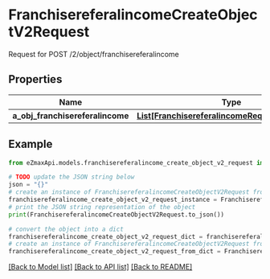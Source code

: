 # FranchisereferalincomeCreateObjectV2Request

Request for POST /2/object/franchisereferalincome

## Properties

Name | Type | Description | Notes
------------ | ------------- | ------------- | -------------
**a_obj_franchisereferalincome** | [**List[FranchisereferalincomeRequestCompound]**](FranchisereferalincomeRequestCompound.md) |  | 

## Example

```python
from eZmaxApi.models.franchisereferalincome_create_object_v2_request import FranchisereferalincomeCreateObjectV2Request

# TODO update the JSON string below
json = "{}"
# create an instance of FranchisereferalincomeCreateObjectV2Request from a JSON string
franchisereferalincome_create_object_v2_request_instance = FranchisereferalincomeCreateObjectV2Request.from_json(json)
# print the JSON string representation of the object
print(FranchisereferalincomeCreateObjectV2Request.to_json())

# convert the object into a dict
franchisereferalincome_create_object_v2_request_dict = franchisereferalincome_create_object_v2_request_instance.to_dict()
# create an instance of FranchisereferalincomeCreateObjectV2Request from a dict
franchisereferalincome_create_object_v2_request_from_dict = FranchisereferalincomeCreateObjectV2Request.from_dict(franchisereferalincome_create_object_v2_request_dict)
```
[[Back to Model list]](../README.md#documentation-for-models) [[Back to API list]](../README.md#documentation-for-api-endpoints) [[Back to README]](../README.md)


